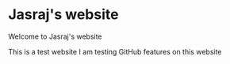 # Jasraj's website
Welcome to Jasraj's website

This is a test website
I am testing GitHub features on this website

